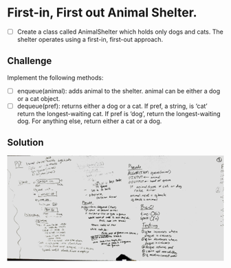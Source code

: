 # First-in, First out Animal Shelter.
- [ ] Create a class called AnimalShelter which holds only dogs and cats. The shelter operates using a first-in, first-out approach.

## Challenge
Implement the following methods:
- [ ] enqueue(animal): adds animal to the shelter. animal can be either a dog or a cat object.
- [ ] dequeue(pref): returns either a dog or a cat. If pref, a string, is ‘cat’ return the longest-waiting cat. If pref is ‘dog’, return the longest-waiting dog. For anything else, return either a cat or a dog.

## Solution
![Whiteboard image ](/assets/fifo_animal_shelter.jpg)